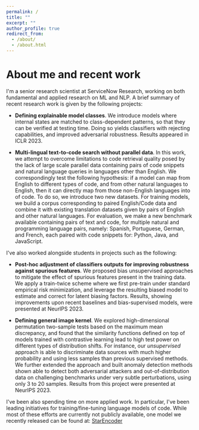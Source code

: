 ```yaml
---
permalink: /
title: ""
excerpt: ""
author_profile: true
redirect_from: 
  - /about/
  - /about.html
---
```



# About me and recent work

I'm a senior research scientist at ServiceNow Research, working on both fundamental and applied research on ML and NLP. A brief summary of recent research work is given by the following projects:

- **Defining explainable model classes**. We introduce models where internal states are matched to class-dependent patterns, so that they can be verified at testing time. Doing so yields classifiers with rejecting capabilities, and improved adversarial robustness. Results appeared in ICLR 2023.

- **Multi-lingual text-to-code search without parallel data**. In this work, we attempt to overcome limitations to code retrieval quality posed by the lack of large scale parallel data containing pairs of code snippets and natural language queries in languages other than English. We correspondingly test the following hypothesis: if a model can map from English to different types of code, and from other natural languages to English, then it can directly map from those non-English languages into of code. To do so, we introduce two new datasets. For training models, we build a corpus corresponding to paired English/Code data and combine it with existing translation datasets given by pairs of English and other natural languages. For evaluation, we make a new benchmark available containing pairs of text and code, for multiple natural and programming language pairs, namely: Spanish, Portuguese, German, and French, each paired with code snippets for: Python, Java, and JavaScript.

I've also worked alongside students in projects such as the following:

- **Post-hoc adjustment of classifiers outputs for improving robustness against spurious features**. We proposed bias unsupervised approaches to mitigate the effect of spurious features present in the training data. We apply a train-twice scheme where we first pre-train under standard empirical risk minimization, and leverage the resulting biased model to estimate and correct for latent biasing factors. Results, showing improvements upon recent baselines and bias-supervised models, were presented at NeurIPS 2023.

- **Defining general image kernel**. We explored high-dimensional permutation two-sample tests based on the maximum mean discrepancy, and found that the similarity functions defined on top of models trained with contrastive learning lead to high test power on different types of distribution shifts. For instance, our *unsupervised* approach is able to discriminate data sources with much higher probability and using less samples than previous supervised methods. We further extended the approach and built anomaly detection methods shown able to detect both adversarial attackers and out-of-distribution data on challenging benchmarks under very subtle perturbations, using only 3 to 20 samples. Results from this project were presented at NeurIPS 2023.

I've been also spending time on more applied work. In particular, I've been leading initiatives for training/fine-tuning language models of code. While most of these efforts are currently not publicly available, one model we recently released can be found at: [StarEncoder](https://huggingface.co/bigcode/starencoder)
